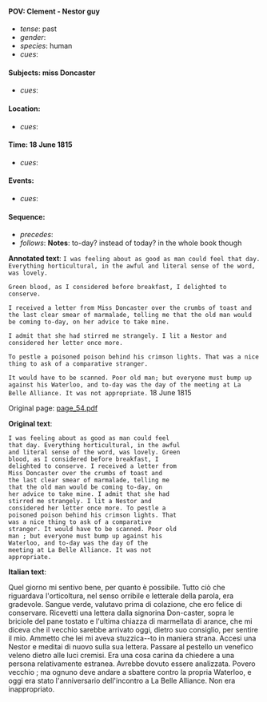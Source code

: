#### POV: Clement - Nestor guy
  - *tense*: past
  - *gender*:
  - *species*: human
  - *cues*:
#### Subjects: miss Doncaster
  - *cues*:
#### Location:
  - *cues*:
#### Time: 18 June 1815
  - *cues*:
#### Events:
  - *cues*:
#### Sequence:
  - *precedes*: 
  - *follows*:
**Notes**: to-day? instead of today? in the whole book though


**Annotated text**:
`I was feeling about as good as man could feel that day. Everything horticultural, in the awful and literal sense of the word, was lovely.` 

`Green blood, as I considered before breakfast, I delighted to conserve.` 

`I received a letter from Miss Doncaster over the crumbs of toast and the last clear smear of marmalade, telling me that the old man would be coming to-day, on her advice to take mine.`

`I admit that she had stirred me strangely. I lit a Nestor and considered her letter once more.`

`To pestle a poisoned poison behind his crimson lights. That was a nice thing to ask of a comparative stranger.`

`It would have to be scanned. Poor old man; but everyone must bump up against his Waterloo, and to-day was the day of the meeting at La Belle Alliance. It was not appropriate.` 18 June 1815

Original page:
[page_54.pdf](https://github.com/vigji/cainjb/blob/main/source_material/pages/page_54.pdf)

**Original text**:
```
I was feeling about as good as man could feel 
that day. Everything horticultural, in the awful 
and literal sense of the word, was lovely. Green 
blood, as I considered before breakfast, I 
delighted to conserve. I received a letter from 
Miss Doncaster over the crumbs of toast and 
the last clear smear of marmalade, telling me 
that the old man would be coming to-day, on 
her advice to take mine. I admit that she had 
stirred me strangely. I lit a Nestor and 
considered her letter once more. To pestle a 
poisoned poison behind his crimson lights. That 
was a nice thing to ask of a comparative 
stranger. It would have to be scanned. Poor old 
man ; but everyone must bump up against his 
Waterloo, and to-day was the day of the 
meeting at La Belle Alliance. It was not 
appropriate. 
```

**Italian text**:

Quel giorno mi sentivo bene, per quanto è possibile.
Tutto ciò che riguardava l'orticoltura, nel senso orribile e letterale della parola, era gradevole. Sangue verde, valutavo prima di colazione, che ero felice di conservare. Ricevetti una lettera dalla signorina Don-caster, sopra le briciole del pane tostato e l'ultima chiazza di marmellata di arance, che mi diceva che il vecchio sarebbe arrivato oggi, dietro suo consiglio, per sentire il mio. Ammetto che lei mi aveva stuzzica--to in maniera strana. Accesi una Nestor e meditai di nuovo sulla sua lettera. Passare al pestello un venefico veleno dietro alle luci cremisi. Era una cosa carina da chiedere a una persona relativamente estranea.
Avrebbe dovuto essere analizzata. Povero vecchio ; ma ognuno deve andare a sbattere contro la propria Waterloo, e oggi era stato l'anniversario dell'incontro a La Belle Alliance. Non era inappropriato.

